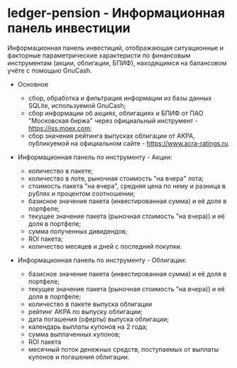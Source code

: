 # ledger-pension - Информационная панель инвестиции

Информационная панель инвестиций, отображающая ситуационные и факторные параметрические характеристи по финансовым инструментам (акции, облигации, БПИФ), находящимся на балансовом учёте с помощью GnuCash.

* Основное
	+ сбор, обработка и фильтрация информации из базы данных SQLite, используемой GnuCash;
	+ сбор информации об акциях, облигациях и БПИФ от ПАО "Московская биржа" через официальный инструмент - https://iss.moex.com;
	+ сбор значения рейтинга выпусках облигации от АКРА, публикуемой на официальном сайте - https://www.acra-ratings.ru.

* Информационная панель по инструменту - Акции:
	+ количество в пакете;
	+ количество в лоте, рыночная стоимость "на вчера" лота;
	+ стоимость пакета "на вчера", средняя цена по нему и разница в рублях и процентом соотношении;
	+ базисное значение пакета (инвестированная сумма) и её доля в портфеле;
	+ текущее значение пакета (рыночная стоимость "на вчера)) и её доля в портфеле;
	+ сумма полученных дивидендов;
	+ ROI пакета;
	+ количество месяцев и дней с последний покупки.
	

* Информационная панель по инструменту - Облигации:
	+ базисное значение пакета (инвестированная сумма) и её доля в портфеле;
	+ текущее значение пакета (рыночная стоимость "на вчера)) и её доля в портфеле;
	+ количество в пакете выпуска облигации
	+ рейтинг АКРА по выпуску облигации;
	+ дата погашения (оферты) выпуска облигации;
	+ календарь выплаты купонов на 2 года;
	+ сумма выплаченных купонов;
	+ ROI пакета
	+ месячный поток денежных средств, поступаемых от выплаты купонов и погашения облигации.


